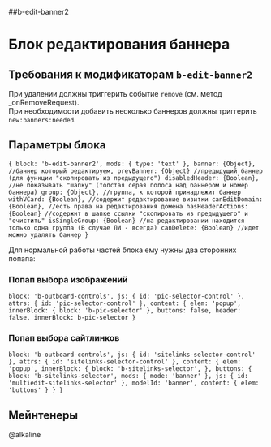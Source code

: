 ##b-edit-banner2

# Блок редактирования баннера #

## Требования к модификаторам `b-edit-banner2` ##
При удалении должны триггерить событие `remove` (см. метод _onRemoveRequest).  
При необходимости добавить несколько баннеров должны триггерить `new:banners:needed`.  

## Параметры блока ##

`
    {
        block: 'b-edit-banner2',
        mods: { type: 'text' },
        banner: {Object}, //баннер который редактируем,
        prevBanner: {Object} //предыдущий баннер (для функции "скопировать из предыдущего")
        disabledHeader: {Boolean},  //не показывать "шапку" (толстая серая полоса над баннером и номер баннера)
        group: {Object}, //группа, к которой принадлежит баннер
        withVCard: {Boolean}, //содержит редактирование визитки
        canEditDomain: {Boolean}, //есть права на редактирования домена
        hasHeaderActions: {Boolean} //содержит в шапке ссылки "скопировать из предыдущего" и "очистить"
        isSingleGroup: {Boolean} //на редактировании находится только одна группа (В случае ЛИ - всегда)
        canDelete: {Boolean} //идет можно удалять баннер
    }
`

Для нормальной работы частей блока ему нужны два сторонних попапа:

### Попап выбора изображений ###
  `
    block: 'b-outboard-controls',
    js: { id: 'pic-selector-control' },
    attrs: { id: 'pic-selector-control' },
    content: {
        elem: 'popup',
        innerBlock: {
            block: 'b-pic-selector'
        },
        buttons: false,
        header: false,
        innerBlock: b-pic-selector
    }
 `

### Попап выбора сайтлинков ###

`
    block: 'b-outboard-controls',
    js: { id: 'sitelinks-selector-control' },
    attrs: { id: 'sitelinks-selector-control' },
    content: {
        elem: 'popup',
        innerBlock: {
            block: 'b-sitelinks-selector',
        },
        buttons: {
            block: 'b-sitelinks-selector',
            mods: { mode: 'banner' },
            js: { id: 'multiedit-sitelinks-selector' },
            modelId: 'banner',
            content: { elem: 'buttons' }
        }
    }
`

## Мейнтенеры ##
@alkaline

